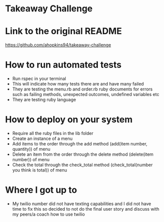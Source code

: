 # Takeaway Challenge

# Link to the original README

https://github.com/ahopkins94/takeaway-challenge

# How to run automated tests

- Run rspec in your terminal
- This will indicate how many tests there are and have many failed
- They are testing the menu.rb and order.rb ruby documents for errors such as failing methods, unexpected outcomes, undefined variables etc
- They are testing ruby language

# How to deploy on your system

- Require all the ruby files in the lib folder
- Create an instance of a menu
- Add items to the order through the add method (add(item number, quantity)) of menu
- Delete an item from the order through the delete method (delete(item number)) of menu
- Check the total through the check_total method (check_total(number you think is total)) of menu

# Where I got up to

- My twilio number did not have texting capabilities and I did not have time to fix this so decided to not do the final user story and discuss with my peers/a coach how to use twilio
